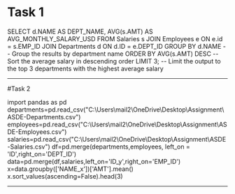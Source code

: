 # Task 1

SELECT d.NAME AS DEPT_NAME, AVG(s.AMT) AS AVG_MONTHLY_SALARY_USD
FROM Salaries s
JOIN Employees e ON e.id = s.EMP_ID
JOIN Departments d ON d.ID = e.DEPT_ID
GROUP BY d.NAME                        -- Group the results by department name
ORDER BY AVG(s.AMT) DESC               -- Sort the average salary in descending order
LIMIT 3;                               -- Limit the output to the top 3 departments with the highest average salary

--------------------------------------------------------------------------------------------------------------------------


#Task 2

import pandas as pd
departments=pd.read_csv("C:\Users\mail2\OneDrive\Desktop\Assignment\ASDE-Departments.csv")
employees=pd.read_csv("C:\Users\mail2\OneDrive\Desktop\Assignment\ASDE-Employees.csv")
salaries=pd.read_csv("C:\Users\mail2\OneDrive\Desktop\Assignment\ASDE-Salaries.csv")
df=pd.merge(departments,employees, left_on = 'ID',right_on='DEPT_ID')
data=pd.merge(df,salaries,left_on='ID_y',right_on='EMP_ID')
x=data.groupby(['NAME_x'])['AMT'].mean()
x.sort_values(ascending=False).head(3)


-----------------------------------------------------------------------------------------------------------------------------


